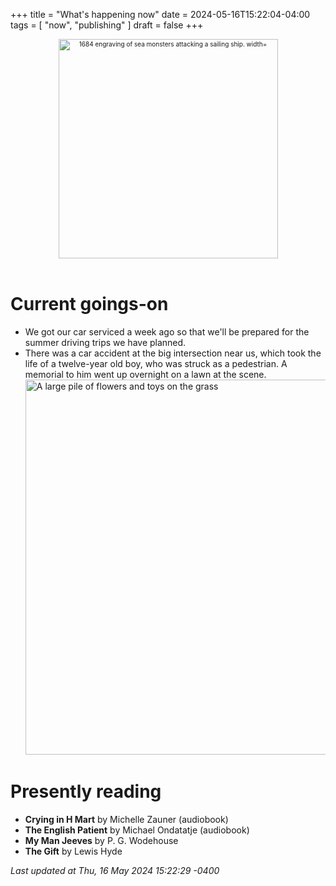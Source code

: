 +++
title = "What's happening now"
date = 2024-05-16T15:22:04-04:00
tags = [
    "now",
    "publishing"
]
draft = false
+++
<div align="center" style="font-size:x-small"><img src="https://milkfish08.s3.amazonaws.com/photo/blog/abovethefold/1684-untitled-engraving-of-sea-monsters-attacking-a-sailing-vessel-49fa31.jpg" alt="1684 engraving of sea monsters attacking a sailing ship. width="512" height="351" title="Sea monsters attacking a sailing ship" /></div><br clear="all" />

# Current goings-on

* We got our car serviced a week ago so that we'll be prepared for the summer driving trips we have planned.
* There was a car accident at the big intersection near us, which took the life of a twelve-year old boy, who was struck as a pedestrian.
A memorial to him went up overnight on a lawn at the scene.
<br clear="all" /><img src="https://milkfish08.s3.amazonaws.com/photo/blog/IMG_1775.jpg" width=800 height=600 alt="A large pile of flowers and toys on the grass" title="Memorial to a child" /><br clear="all" />

# Presently reading

* __Crying in H Mart__ by Michelle Zauner (audiobook)
* __The English Patient__ by Michael Ondatatje (audiobook)
* __My Man Jeeves__ by P. G. Wodehouse
* __The Gift__ by Lewis Hyde

*Last updated at Thu, 16 May 2024 15:22:29 -0400*